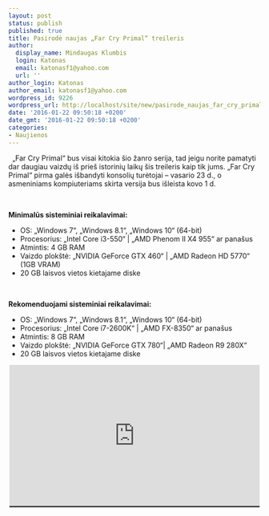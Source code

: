 ```yaml
---
layout: post
status: publish
published: true
title: Pasirodė naujas „Far Cry Primal“ treileris
author:
  display_name: Mindaugas Klumbis
  login: Katonas
  email: katonasf1@yahoo.com
  url: ''
author_login: Katonas
author_email: katonasf1@yahoo.com
wordpress_id: 9226
wordpress_url: http://localhost/site/new/pasirode_naujas_far_cry_primal_treileris/
date: '2016-01-22 09:50:18 +0200'
date_gmt: '2016-01-22 09:50:18 +0200'
categories:
- Naujienos
---
```

<p>
	&nbsp; &bdquo;Far Cry Primal&ldquo; bus visai kitokia &scaron;io žanro serija, tad jeigu norite pamatyti dar daugiau vaizdų i&scaron; prie&scaron; istorinių laikų &scaron;is treileris kaip tik jums. &bdquo;Far Cry Primal&ldquo; pirma galės i&scaron;bandyti konsolių turėtojai &ndash; vasario 23 d., o asmeniniams kompiuteriams skirta versija bus i&scaron;leista kovo 1 d.</p>
<p>
	&nbsp;</p>
<p>
	<strong>Minimalūs sisteminiai reikalavimai:</strong></p>
<ul>
<li>
		OS: &bdquo;Windows 7&ldquo;, &bdquo;Windows 8.1&ldquo;, &bdquo;Windows 10&ldquo; (64-bit)</li>
<li>
		Procesorius: &bdquo;Intel Core i3-550&ldquo; | &bdquo;AMD Phenom II X4 955&ldquo; ar pana&scaron;us</li>
<li>
		Atmintis: 4 GB RAM</li>
<li>
		Vaizdo plok&scaron;tė: &bdquo;NVIDIA GeForce GTX 460&ldquo; | &bdquo;AMD Radeon HD 5770&ldquo; (1GB VRAM)</li>
<li>
		20 GB laisvos vietos kietajame diske</li>
</ul>
<p>
	&nbsp;</p>
<p>
	<strong>Rekomenduojami sisteminiai reikalavimai:</strong></p>
<ul>
<li>
		OS: &bdquo;Windows 7&ldquo;, &bdquo;Windows 8.1&ldquo;, &bdquo;Windows 10&ldquo; (64-bit)</li>
<li>
		Procesorius: &bdquo;Intel Core i7-2600K&ldquo; | &bdquo;AMD FX-8350&ldquo; ar pana&scaron;us</li>
<li>
		Atmintis: 8 GB RAM</li>
<li>
		Vaizdo plok&scaron;tė: &bdquo;NVIDIA GeForce GTX 780&ldquo;| &bdquo;AMD Radeon R9 280X&ldquo;</li>
<li>
		20 GB laisvos vietos kietajame diske</li>
</ul>
<p style="text-align: center;">
	<span style="color: rgb(187, 187, 187); font-family: Roboto, Arial, Helvetica, sans-serif; font-size: 11px; line-height: 25px; white-space: nowrap; background-color: rgba(28, 28, 28, 0.8);"><iframe allowfullscreen="" frameborder="0" height="281" src="https://www.youtube.com/embed/AQTkQzYFjds" width="500"></iframe></span></p>
